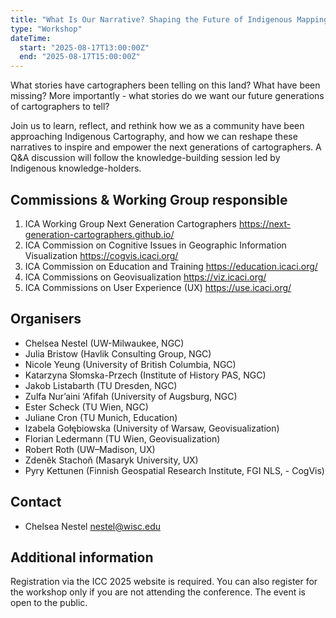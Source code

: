 ```yaml
---
title: "What Is Our Narrative? Shaping the Future of Indigenous Mapping"
type: "Workshop"
dateTime:
  start: "2025-08-17T13:00:00Z"
  end: "2025-08-17T15:00:00Z"
---
```


What stories have cartographers been telling on this land? What have been missing? More importantly - what stories do we want our future generations of cartographers to tell?

Join us to learn, reflect, and rethink how we as a community have been approaching Indigenous Cartography, and how we can reshape these narratives to inspire and empower the next generations of cartographers. A Q&A discussion will follow the knowledge-building session led by Indigenous knowledge-holders.

## Commissions & Working Group responsible

1. ICA Working Group Next Generation Cartographers https://next-generation-cartographers.github.io/
1. ICA Commission on Cognitive Issues in Geographic Information Visualization https://cogvis.icaci.org/
1. ICA Commission on Education and Training https://education.icaci.org/
1. ICA Commissions on Geovisualization https://viz.icaci.org/
1. ICA Commissions on User Experience (UX) https://use.icaci.org/

## Organisers

- Chelsea Nestel (UW-Milwaukee, NGC)
- Julia Bristow (Havlik Consulting Group, NGC)
- Nicole Yeung (University of British Columbia, NGC)
- Katarzyna Słomska-Przech (Institute of History PAS, NGC)
- Jakob Listabarth (TU Dresden, NGC)
- Zulfa Nur’aini ‘Afifah (University of Augsburg, NGC)
- Ester Scheck (TU Wien, NGC)
- Juliane Cron (TU Munich, Education)
- Izabela Gołębiowska (University of Warsaw, Geovisualization)
- Florian Ledermann (TU Wien, Geovisualization)
- Robert Roth (UW–Madison, UX)
- Zdeněk Stachoň (Masaryk University, UX)
- Pyry Kettunen (Finnish Geospatial Research Institute, FGI NLS, - CogVis)

## Contact

- Chelsea Nestel nestel@wisc.edu

## Additional information

Registration via the ICC 2025 website is required. You can also register for the workshop only if you are not attending the conference. The event is open to the public.
